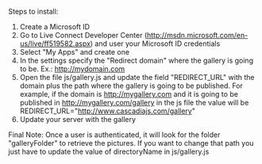 Steps to install:
1. Create a Microsoft ID
2. Go to Live Connect Developer Center (http://msdn.microsoft.com/en-us/live/ff519582.aspx) and user your Microsoft ID credentials
3. Select "My Apps" and create one
4. In the settings specify the "Redirect domain" where the gallery is going to be. Ex.: http://mydomain.com
5. Open the file js/gallery.js and update the field "REDIRECT_URL" with the domain plus the path where the gallery is going to be published. For example, if the domain is http://mygallery.com and it is going to be published in http://mygallery.com/gallery  in the js file the value will be REDIRECT_URL="http://www.cascadiajs.com/gallery"
6. Update your server with the gallery

Final Note:
Once a user is authenticated, it will look for the folder "galleryFolder" to retrieve the pictures. If you want to change that path you just have to update the value of directoryName in js/gallery.js



